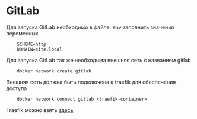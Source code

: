 GitLab
======

Для запуска GitLab необходимо в файле .env заполнить значения переменных

        SCHEME=http
        DOMAIN=site.local
        
Для запуска GitLab так же необходима внешняя сеть с названием gitlab

        docker network create gitlab
        
Внешняя сеть должна быть подключена к traefik для обеспечения доступа

        docker network connect gitlab <traefik-container>
        
Traefik можно взять [здесь](https://github.com/maxim-avramenko/traefik)